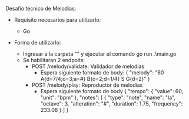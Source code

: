 Desafio tecnico de Melodias:

- Requisito necesarios para utilizarlo:
  - Go

- Forma de utilizarlo:
  - Ingresar a la carpeta "" y ejecutar el comando go run .\main.go
  - Se habilitaran 2 endpoits:
    - POST /melody/validate: Validador de melodias
      - Espera siguiente formato de body:
         { "melody": "60 A{d=7/4;o=3;a=#} B{o=2;d=1/4} S G{d=2}" }
    - POST /melody/play: Reproductor de melodias
      - Espera siguiente formato de body
        { 
    "tempo": { 
        "value": 60, 
        "unit": "bpm" 
    }, 
    "notes": [ 
        { 
            "type": "note", 
            "name": "la", 
            "octave": 3, 
            "alteration": "#", 
            "duration": 1.75, 
            "frequency": 233.08 
        }
    ] 
}
